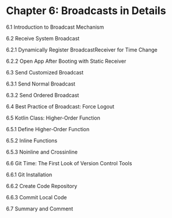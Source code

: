 
# Chapter 6: Broadcasts in Details

6.1 Introduction to Broadcast Mechanism

6.2 Receive System Broadcast

6.2.1 Dynamically Register BroadcastReceiver for Time Change

6.2.2 Open App After Booting with Static Receiver

6.3 Send Customized Broadcast

6.3.1 Send Normal Broadcast

6.3.2 Send Ordered Broadcast

6.4 Best Practice of Broadcast: Force Logout

6.5 Kotlin Class: Higher-Order Function

6.5.1 Define Higher-Order Function

6.5.2 Inline Functions

6.5.3 Noinline and Crossinline

6.6 Git Time: The First Look of Version Control Tools

6.6.1 Git Installation

6.6.2 Create Code Repository

6.6.3 Commit Local Code

6.7 Summary and Comment
